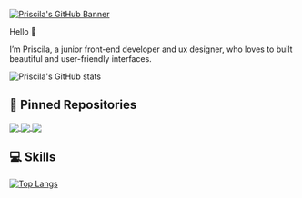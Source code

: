 
[![Priscila's GitHub Banner](Site_Background.png)](https://www.priscilamattos.com)



Hello 🦄

I’m Priscila, a junior front-end developer and ux designer, who loves to built beautiful and user-friendly interfaces. 
</br>

![Priscila's GitHub stats](https://github-readme-stats.vercel.app/api?username=priscilamattos&show_icons=true&theme=omni)


## 📌 Pinned Repositories

<a href="https://github.com/priscilamattos/planted-project-1">
  <img align="center" src="https://github-readme-stats.vercel.app/api/pin/?username=priscilamattos&theme=omni&repo=planted-project-1" />
</a>
<a href="https://github.com/priscilamattos/john-mayer-songs">
  <img align="center" src="https://github-readme-stats.vercel.app/api/pin/?username=priscilamattos&theme=omni&repo=john-mayer-songs" />
</a>
<a href="https://github.com/priscilamattos/hire-it-canada-recruiting-agency">
  <img align="center" src="https://github-readme-stats.vercel.app/api/pin/?username=priscilamattos&theme=omni&repo=hire-it-canada-recruiting-agency" />
</a>


## 💻 Skills

[![Top Langs](https://github-readme-stats.vercel.app/api/top-langs/?username=priscilamattos&theme=omni&layout=omni)](https://github.com/priscilamattos/github-readme-stats)

